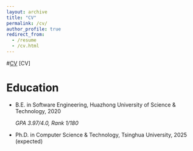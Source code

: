 ```yaml
---
layout: archive
title: "CV"
permalink: /cv/
author_profile: true
redirect_from:
  - /resume
  - /cv.html
---
```


#[CV](/files/CV_LCB.pdf)
[CV]

Education
======
* B.E. in Software Engineering, Huazhong University of Science & Technology, 2020

   *GPA 3.97/4.0, Rank 1/180*
* Ph.D. in Computer Science & Technology, Tsinghua University, 2025 (expected)

